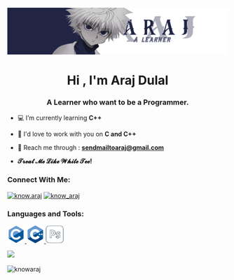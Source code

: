 ![logo](https://github.com/knowaraj/knowaraj/blob/main/banner.png)
<h1 align="center">Hi , I'm Araj Dulal</h1>
<h3 align="center">A Learner who want to be a Programmer.</h3>

- 💻 I’m currently learning **C++**

- 🤝 I'd love to work with you on **C and C++**

- 📩 Reach me through : **sendmailtoaraj@gmail.com**

- **𝓣𝓻𝓮𝓪𝓽 𝓜𝓮 𝓛𝓲𝓴𝓮 𝓦𝓱𝓲𝓽𝓮 𝓣𝓮𝓮!**

<h3 align="left">Connect With Me:</h3>
<p align="left">
<a href="https://fb.com/know.araj" target="blank"><img align="center" src="https://raw.githubusercontent.com/rahuldkjain/github-profile-readme-generator/master/src/images/icons/Social/facebook.svg" alt="know.araj" height="30" width="40" /></a>
<a href="https://instagram.com/know_araj" target="blank"><img align="center" src="https://raw.githubusercontent.com/rahuldkjain/github-profile-readme-generator/master/src/images/icons/Social/instagram.svg" alt="know_araj" height="30" width="40" /></a>
</p>

<h3 align="left">Languages and Tools:</h3>
<p align="left"> <a href="https://www.cprogramming.com/" target="_blank" rel="noreferrer"> <img src="https://raw.githubusercontent.com/devicons/devicon/master/icons/c/c-original.svg" alt="c" width="40" height="40"/> </a> <a href="https://www.w3schools.com/cpp/" target="_blank" rel="noreferrer"> <img src="https://raw.githubusercontent.com/devicons/devicon/master/icons/cplusplus/cplusplus-original.svg" alt="cplusplus" width="40" height="40"/> </a>  </a> <a href="https://www.photoshop.com/en" target="_blank" rel="noreferrer"> <img src="https://raw.githubusercontent.com/devicons/devicon/master/icons/photoshop/photoshop-line.svg" alt="photoshop" width="40" height="40"/> </a> </p>

[![](https://visitcount.itsvg.in/api?id=knowaraj&icon=0&color=0)](https://visitcount.itsvg.in)

<p><img align="center" src="https://github-readme-stats.vercel.app/api/top-langs?username=knowaraj&show_icons=true&locale=en&layout=compact" alt="knowaraj" /></p>

